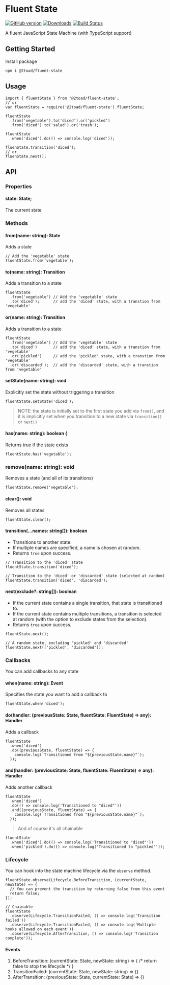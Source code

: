 # Fluent State

[![GitHub version](https://badge.fury.io/gh/2Toad%2Ffluent-state.svg)](https://badge.fury.io/gh/2Toad%2Ffluent-state)
[![Downloads](https://img.shields.io/npm/dm/@2toad/fluent-state.svg)](https://www.npmjs.com/package/@2toad/fluent-state)
[![Build Status](https://travis-ci.org/2Toad/fluent-state.svg?branch=master)](https://travis-ci.org/2Toad/fluent-state)

A fluent JavaScript State Machine (with TypeScript support)

## Getting Started

Install package

```
npm i @2toad/fluent-state
```

## Usage

```
import { fluentState } from '@2toad/fluent-state';
// or
var fluentState = require('@2toad/fluent-state').fluentState;

fluentState
  .from('vegetable').to('diced').or('pickled')
  .from('diced').to('salad').or('trash');

fluentState
  .when('diced').do(() => console.log('diced'));

fluenState.transition('diced');
// or
fluenState.next();
```

## API

### Properties

#### state: State;
The current state

### Methods

#### from(name: string): State
Adds a state

```
// Add the 'vegetable' state
fluentState.from('vegetable');
```

#### to(name: string): Transition
Adds a transition to a state

```
fluentState
  .from('vegetable') // Add the 'vegetable' state
  .to('diced');      // add the 'diced' state, with a transtion from 'vegetable'
```

#### or(name: string): Transition
Adds a transition to a state

```
fluentState
  .from('vegetable') // Add the 'vegetable' state
  .to('diced')       // add the 'diced' state, with a transtion from 'vegetable'
  .or('pickled')     // add the 'pickled' state, with a transtion from 'vegetable'
  .or('discarded');  // add the 'discarded' state, with a transtion from 'vegetable'
```

#### setState(name: string): void
Explicitly set the state without triggering a transition

```
fluentState.setState('diced');
```

> NOTE: the state is initially set to the first state you add via `from()`, and it is implicitly set when you transition to a new state via `transition()` or `next()`

#### has(name: string): boolean {
Returns true if the state exists

```
fluentState.has('vegetable');
```

### remove(name: string): void
Removes a state (and all of its transitions)

```
fluentState.remove('vegetable');
```

#### clear(): void
Removes all states

```
fluentState.clear();
```

#### transition(...names: string[]): boolean
- Transitions to another state.
- If multiple names are specified, a name is chosen at random.
- Returns `true` upon success.

```
// Transition to the 'diced' state
fluentState.transition('diced');

// Transition to the 'diced' or 'discarded' state (selected at random)
fluentState.transition('diced', 'discarded');
```

#### next(exclude?: string[]): boolean
- If the current state contains a single transition, that state is transitioned to.
- If the current state contains multiple transitions, a transition is selected at random (with the option to exclude states from the selection).
- Returns `true` upon success.

```
fluentState.next();

// A random state, excluding 'pickled' and 'discarded'
fluentState.next(['pickled', 'discarded']);
```

### Callbacks
You can add callbacks to any state

#### when(name: string): Event
Specifies the state you want to add a callback to

```
fluentState.when('diced');
```

#### do(handler: (previousState: State, fluentState: FluentState) => any): Handler
Adds a callback

```
fluentState
  .when('diced')
  .do((previousState, fluentState) => {
    console.log(`Transitioned from "${previousState.name}"`);
  });
```

#### and(handler: (previousState: State, fluentState: FluentState) => any): Handler
Adds another callback

```
fluentState
  .when('diced')
  .do(() => console.log('Transitioned to "diced"'))
  .and((previousState, fluentState) => {
    console.log(`Transitioned from "${previousState.name}"`);
  });
```

> And of course it's all chainable

```
fluentState
  .when('diced').do(() => console.log('Transitioned to "diced"'))
  .when('pickled').do(() => console.log('Transitioned to "pickled"'));
```

### Lifecycle
You can hook into the state machine lifecycle via the `observe` method.

```
fluentState.observe(Lifecycle.BeforeTransition, (currentState, newState) => {
  // You can prevent the transition by returning false from this event
  return false;
});

// Chainable
fluentState
  .observe(Lifecycle.TransitionFailed, () => console.log('Transition failed'))
  .observe(Lifecycle.TransitionFailed, () => console.log('Multiple hooks allowed on each event'))
  .observe(Lifecycle.AfterTransition, () => console.log('Transition complete'));
```

#### Events

1. BeforeTransition: (currentState: State, newState: string) => { /* return false to stop the lifecycle */ }
2. TransitionFailed: (currentState: State, newState: string) => {}
3. AfterTransition: (previousState: State, currentState: State) => {}
